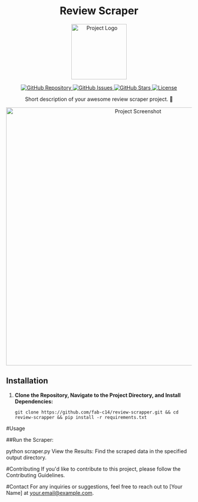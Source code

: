 
<h1 align="center">
  Review Scraper
</h1>

<p align="center">
  <img src="https://your-image-url.com/your-logo.png" alt="Project Logo" width="150">
</p>

<p align="center">
  <a href="https://github.com/fab-c14/review-scrapper.git">
    <img alt="GitHub Repository" src="https://img.shields.io/badge/GitHub-Review%20Scrapper-green.svg?style=for-the-badge">
  </a>
  <a href="https://github.com/fab-c14/review-scrapper/issues">
    <img alt="GitHub Issues" src="https://img.shields.io/github/issues/fab-c14/review-scrapper.svg?style=for-the-badge">
  </a>
  <a href="https://github.com/fab-c14/review-scrapper/stargazers">
    <img alt="GitHub Stars" src="https://img.shields.io/github/stars/fab-c14/review-scrapper.svg?style=for-the-badge">
  </a>
  <a href="https://opensource.org/licenses/MIT">
    <img alt="License" src="https://img.shields.io/badge/License-MIT-yellow.svg?style=for-the-badge">
  </a>
</p>

<p align="center">
  Short description of your awesome review scraper project. 🚀
</p>

<p align="center">
  <img src="https://your-image-url.com/screenshot.png" alt="Project Screenshot" width="700">
</p>

## Installation

1. **Clone the Repository, Navigate to the Project Directory, and Install Dependencies:**
   ```
   git clone https://github.com/fab-c14/review-scrapper.git && cd review-scrapper && pip install -r requirements.txt
#Usage

##Run the Scraper:

python scraper.py
View the Results:
Find the scraped data in the specified output directory.

#Contributing
If you'd like to contribute to this project, please follow the Contributing Guidelines.


#Contact
For any inquiries or suggestions, feel free to reach out to [Your Name] at your.email@example.com.

```